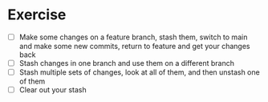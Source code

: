 # Exercise

- [ ] Make some changes on a feature branch, stash them, switch to main and make some new commits, return to feature and get your changes back
- [ ] Stash changes in one branch and use them on a different branch
- [ ] Stash multiple sets of changes, look at all of them, and then unstash one of them
- [ ] Clear out your stash
